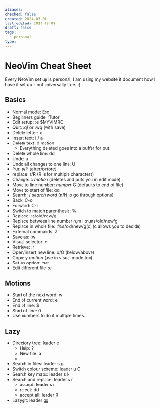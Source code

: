 ```yaml
---
aliases: 
checked: false
created: 2024-03-08
last_edited: 2024-03-08
draft: false
tags:
  - personal
type:
---
```

# NeoVim Cheat Sheet

Every NeoVim set up is personal, I am using my website it document how I have it set up - not universally true. :) 

## Basics

- Normal mode: Esc
- Beginners guide: :Tutor
- Edit setup: :e $MYVIMRC
- Quit: :q! or :wq (with save)
- Delete letter: x
- Insert text: i / a
- Delete text: d *motion*
	- Everything deleted goes into a buffer for put.
- Delete whole line: dd
- Undo: u
- Undo all changes to one line: U
- Put: p/P (after/before)
- replace: r/R (R is for multiple characters)
- Change: c *motion* (deletes and puts you in edit mode)
- Move to line number: *number* G (defaults to end of file)
- Move to start of file: gg
- Search: / *search word* (n/N to go through options)
- Back: C-o
- Forward: C-i
- Switch to match parenthesis: %
- Replace: :s/old/new/g
- Replace between line number n,m : :n,ms/old/new/g
- Replace in whole file: :%s/old/new/g(c) (c allows you to decide)
- External commands: :!
- Save as: :w
- Visual selector: v
- Retrieve: :r
- Open/insert new line: o/O (below/above)
- Copy: y *motion* (use in visual mode too)
- Set an option: :set
- Edit different file: :e
## Motions
- Start of the next word: w
- End of current word: e
- End of line: $
- Start of line: 0
- Use numbers to do it multiple times.
## Lazy
- Directory tree: leader e
	- Help: ?
	- New file: a
	- 
- Search in files: leader s g
- Switch colour scheme: leader u C
- Search key maps: leader s k
- Search and replace: leader s r
	- accept: leader s r
	- reject: dd
	- accept all: leader R
- Lazygit: leader gg
